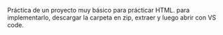 Práctica de un proyecto muy básico para prácticar HTML.
para implementarlo, descargar la carpeta en zip, extraer y luego abrir con VS code.
